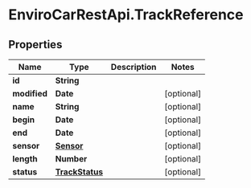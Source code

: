 # EnviroCarRestApi.TrackReference

## Properties
Name | Type | Description | Notes
------------ | ------------- | ------------- | -------------
**id** | **String** |  | 
**modified** | **Date** |  | [optional] 
**name** | **String** |  | [optional] 
**begin** | **Date** |  | [optional] 
**end** | **Date** |  | [optional] 
**sensor** | [**Sensor**](Sensor.md) |  | [optional] 
**length** | **Number** |  | [optional] 
**status** | [**TrackStatus**](TrackStatus.md) |  | [optional] 
